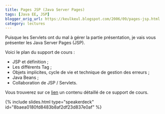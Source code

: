 ```yaml
---
title: Pages JSP (Java Server Pages)
tags: [Java EE, JSP]
blogger_orig_url: https://keulkeul.blogspot.com/2006/09/pages-jsp.html
category: lectures
---
```


Puisque les Servlets ont du mal à gérer la partie présentation, je vais vous présenter les Java Server Pages (JSP).

Voici le plan du support de cours :

* JSP et définition ;
* Les différents Tag ;
* Objets implicites, cycle de vie et technique de gestion des erreurs ;
* Java Beans ;
* Collaboration de JSP / Servlets.

Vous trouverez sur ce [lien](/javaee/intro-jsp) un contenu détaillé de ce support de cours.

{% include slides.html type="speakerdeck" id="8baea0180fd8483b8af2df23d837e0af" %}
